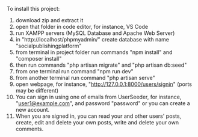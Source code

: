 To install this project:
1) download zip and extract it
2) open that folder in code editor, for instance, VS Code
3) run XAMPP servers (MySQL Database and Apache Web Server)
4) in "http://localhost/phpmyadmin/" create database with name "socialpublishingplatform"
5) from terminal in project folder run commands "npm install" and "composer install"
6) then run commands "php artisan migrate" and "php artisan db:seed"
7) from one terminal run command "npm run dev"
8) from another terminal run command "php artisan serve"
9) open webpage, for instance, "http://127.0.0.1:8000/users/signin" (ports may be different)
10) You can sign in using one of emails from UserSeeder, for instance, "user1@example.com", and password "password" or you can create a new account.
11) When you are signed in, you can read your and other users' posts, create, edit and delete your own posts, write and delete your own comments.
